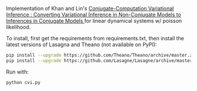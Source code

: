 Implementation of Khan and Lin's [Conjugate-Computation Variational Inference : Converting Variational Inference in Non-Conjugate Models to Inferences in Conjugate Models
](https://arxiv.org/abs/1703.04265) for linear dynamical systems w/ poisson likelihood.

To install, first get the requirements from requirements.txt, then install the latest versions of Lasagna and Theano (not available on PyPI):

```bash
pip install --upgrade https://github.com/Theano/Theano/archive/master.zip
pip install --upgrade https://github.com/Lasagne/Lasagne/archive/master.zip 
```

Run with:
```python
python cvi.py
```
